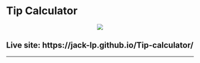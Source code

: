 # Tip Calculator

<p align="center">
 <img src="https://i.imgur.com/YCEP2Pb.png" />
</p>

<h2>Live site: https://jack-lp.github.io/Tip-calculator/</h2>

---

